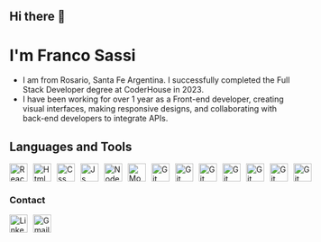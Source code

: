 ## Hi there 👋

<!--
**Franco97sassi/Franco97sassi** is a ✨ _special_ ✨ repository because its `README.md` (this file) appears on your GitHub profile.

Here are some ideas to get you started:

- 🔭 I’m currently working on ...
- 🌱 I’m currently learning ...
- 👯 I’m looking to collaborate on ...
- 🤔 I’m looking for help with ...
- 💬 Ask me about ...
- 📫 How to reach me: ...
- 😄 Pronouns: ...
- ⚡ Fun fact: ...
-->
# I'm Franco Sassi
- I am from Rosario, Santa Fe Argentina. I successfully completed the Full Stack Developer degree at CoderHouse in 2023.
- I have been working for over 1 year as a Front-end developer, creating visual interfaces, making responsive designs, and collaborating with back-end developers to integrate APIs.

## Languages and Tools
<div style="display:flex; align-items:center ;gap:10px;">
<img src="https://cdn.icon-icons.com/icons2/2415/PNG/512/react_original_logo_icon_146374.png" alt="React Logo" width="32"/>
<img src="https://cdn.icon-icons.com/icons2/2107/PNG/512/file_type_html_icon_130541.png" alt="Html Logo" width="32"/>
<img src="https://cdn.icon-icons.com/icons2/2107/PNG/512/file_type_css_icon_130661.png" alt="Css Logo" width="32"/>
<img src="https://cdn.icon-icons.com/icons2/2108/PNG/512/javascript_icon_130900.png" alt="Js Logo" width="32"/>
<img src="https://cdn.icon-icons.com/icons2/2107/PNG/512/file_type_node_icon_130301.png" alt="Node Logo" width="32"/>
<img src="https://cdn.icon-icons.com/icons2/2415/PNG/512/mongodb_original_logo_icon_146424.png" alt="Mongo Logo" width="32"/>
<img src="https://cdn.icon-icons.com/icons2/112/PNG/512/python_18894.png" alt="Git Logo" width="32"/>
<img src="https://cdn.icon-icons.com/icons2/2107/PNG/96/file_type_sass_icon_130182.png" alt="Git Logo" width="32"/>
<img src="https://cdn.icon-icons.com/icons2/691/PNG/512/google_firebase_icon-icons.com_61475.png" alt="Git Logo" width="32"/>
<img src="https://cdn.icon-icons.com/icons2/3053/PNG/512/postman_macos_bigsur_icon_189815.png" alt="Git Logo" width="32"/>
<img src="https://cdn.icon-icons.com/icons2/2107/PNG/512/file_type_typescript_official_icon_130107.png" alt="Git Logo" width="32"/>
 <img src="https://cdn.icon-icons.com/icons2/2407/PNG/512/docker_icon_146192.png" alt="Git Logo" width="32"/>
 <img src="https://cdn-icons-png.flaticon.com/128/15474/15474209.png" alt="Git Logo" width="32"/>

</div> 
 
 ### Contact
 <div style="display:flex; align-items:center ;gap:10px;">
 <a href="https://www.linkedin.com/in/franco-sassi-777b0317a/">
    <img src="https://cdn.icon-icons.com/icons2/805/PNG/512/linkedin_icon-icons.com_65929.png" alt="Linkedin Logo" width="32"/>
 </a>
<a href="mailto:franco.sassi97@gmail.com">
   <img src="https://cdn.icon-icons.com/icons2/2631/PNG/512/gmail_new_logo_icon_159149.png" alt="Gmail Logo" width="32"/>
</a>
</div>
